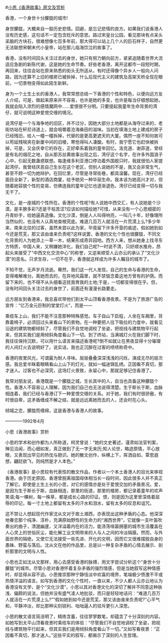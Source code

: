#[小思《香港故事》原文及赏析](https://www.vrrw.net/wx/8685.html)

香港，一个身世十分朦胧的城市!

身世朦胧，大概来自一股历史悲情。回避，是忘记悲情的良方。如果我们说香港人没有历史感，这句话不一定包含贬斥的意思。路过宋皇台公园，看见那块有点呆头呆脑的方块石，很难想像七百多年前，那大得可以站上几个人的巨石样子，自然更无法联想宋朝末代小皇帝，站在那儿临海饮泣的故事了。

香港，没有时间回头关注过去的身世，她只有努力朝向前方，紧紧追随着世界大流适应急剧的新陈代谢，这是她的生命节奏。好些老香港，离开这都市一段短时期，再回来，往往会站在原来熟悉的街头无所适从，有时还得像个异乡人一般向人问路，因为还算不上旧的楼房已被拆掉，什么后现代主义的建筑及高架天桥全现在眼前，一切景物变得如此陌生新鲜。

身为一个土生土长的香港人，我常常想总结一下香港的个性和特色，以便向远方友人介绍，可是，做起来原来并不容易，也许是她的多变，也许是每当仔细想起她，我就会陷入浓烈的感情魔网中……爱恨很不分明。只要提起我童年生命背景的湾仔，就可说明这种爱恨交缠的境况。



说湾仔是一个与海争地的旧区，并不过分，因她大部分土地都是从海夺过来的，老街坊站在轩尼诗道上，就会咀嚼着沧海桑田的滋味。当初在填海土地上建成的房子已经残旧，给人一幢一幢拆掉，代替的是更高更遮天的大厦。偶然一座不知何故可以苟延残喘夹在新厦中间的旧楼，寒伧得叫人凄酸。有时，我宁愿它也赶快被拆掉，可是，又会庆幸它的存在，正好牵系着我的童年回忆。洛克道、谢菲道，曾经是有名的烟花之地，自从那苏丝黄故事出现之后，湾仔这个名字，在许多外国浪子心中，引起无数蛊惑联想。每逢维多利亚港口停泊着外国舰只时，我就很怕人家提起湾仔。我曾经厌恶自己生长在这个老区，但别人说她的不是，我又会非常生气，甚至不顾一切为她辩护。在回忆里，尽管是寻常街巷，都具温馨。现在，湾仔已经面目全新了，新型的酒店商厦，给予她另一种华丽生命。我本该为她高兴才对，但随着她容貌个性的变易，仿佛连我的童年记忆也逐渐退色，湾仔已经变得一切与我无干了。

文化，是一座城的个性所在。香港的个性呢?有人说她中西交汇，有人说她是个沙漠。是丰腴多彩?还是干枯苦涩?应该如何描绘她?可惜，从来没有一个心思细密的丹青妙手，给她逼真造像。文化沙漠，倒是人人叫得响亮，一叫几十年，好像理所当然似的，也没有人认真地查根究底。难道几百万人就活在一片荒漠上么?多少年来，南来北往的过客，虽然未尝以此为家，毕竟留下许多开垦的痕迹，假如她到如今还是荒芜，那又该由谁来负责呢?这样说罢，香港的文化个性也很朦胧，不同文化背景的人为她添上一草一木，结果形成奇异园地。西方人来，想从她身上找寻东方特质，中国人来，又稍嫌她洋化，我们自己呢?一时说不清，只好顺水推舟，昂起头来接受了“中西文化交流中心”的称誉，又逆来顺受人云亦云的承认了“文化沙漠”的恶名。只求生存，一切不在乎，香港就这样成为许多人瞩目的城市了。

不知不觉，无声岁月流逝。蓦然，我们这一代人发现，自己的生命与香港的生命，变得难解难分。离她而去的，在异地风霜里，就不禁惦念着这地方曾有的护荫。而留下来的，也不得不从头细看这抚我育我的土地;于是，一切都变得很在乎。但，没有时间回头关注过去的身世了，前面还有漫漫长路要走。

远方朋友到香港来，我总喜欢带他们到太平山顶看香港夜景。不是为了旅游广告的宣传：“亿万金元巨制的堂堂灯火”，而是——

乘缆车上山，我们不能不注意那种特殊感觉。车子自山下启程，人坐在车厢里，背靠着椅子，必须回过头来看山下的景物。在一种要把人往下吸拉的力度中，就看见沿途的建筑物都倾斜了，尽管我们不自觉地调校了坐姿，把视线与建筑物平行起来，但其实我们是用倾斜角度看山下一切。到了终站，当满城灯火在我们脚下时，我往往保持沉默，可以用什么语言来描述香港呢?倒不如就让在黑夜显得十分璀璨的人间灯火去说明好了。说实话，我也正沉醉在过客的啧啧称奇中。

香港的夜里风光，可谓最为耐人寻味。层层叠叠深深浅浅的闪烁，演成无尽的层次感。我总爱半眯着眼睛看山上山下的灯光，就如一幅迷锦乱绣。正因看不真切，那才迷人。过客也不必深究，这场灯火景致，永留心中，那就足够记住香港了。

我常对朋友说，香港既是一个朦胧之城，生长其中的人，自当也具备这种朦胧个性。香港人不容易让人理解，因为我们自己也无法说得清楚。生于斯长于斯，血脉相连着，我们已经与香港订下一种爱恨交缠的关系。对于她，我们有时很骄傲，有时很自卑，这矛盾缠成不解之结，就是远远离她而去的人，还会时在心头。

倾城之恋，朦胧而缠绵，这是香港与香港人的故事。

————1992年4月

小思《香港故事》赏析

小思的学术和创作都为人所称道，柯灵曾说：“她的文史著述，谨肃如法官判案，殚见洽闻，而心细如发，真正做到了无一字无来历;知人论世，略迹原情，平心放眼，又表现出罕见的热忱与胆识。她的散文创作，纵横上下，挥洒自如，覃思遐想，翩跹欲飞，则纯然是才人本色。”

《香港故事》是小思较有代表性的散文作品，作者以一个本土香港人的目光来审视香港。由于历史原因，香港曾脱离祖国母体相当长一段时间，因此很多人并不真正了解它。即使是土生土长的小思，对它的感情亦是处于爱恨交加的矛盾景况。爱，是因为生于斯长于斯，血脉相连，那里的街道，那里的楼房，都记录着童年的欢声笑语;每一棵树，每一株草，都是成长心路的印证。恨，则是因为这里曾深烙着屈辱的印记，每一寸土地上都留有太多的汗水和泪水，留有太多的叹息和诅咒。

这不禁让人想起现代作家沈从文对于故土湘西，亦表现出这种矛盾的心态。他深深地眷恋那个纯净、淳朴，充满原始野性的生命力的“湘西世界”，它就像一支叶笛吹奏出的曲子，清邈幽邃，又洋溢着内在的活力，能涤荡喧嚣拥塞的城市生活覆盖在人心灵上的世俗灰尘，能化解工业文明带来的人与人之间的冷淡隔膜。然而，与外面世界的隔绝，又使它无法接受一些先进、开化的文明，因而它又很难摆脱自身的愚昧、野蛮与落后。沈从文在他的作品里，总是以一种复杂矛盾的心情去展示、剖析那里的文明与人性。

小思也正如沈从文那样，用心去感受香港的脉搏，用文字尝试分析这个“身世十分朦胧”的城市。尽管小思对香港怀着复杂矛盾的强烈情感，但是当她叙写这种情感时，却显得从容不迫。小思推崇那种宁静恬淡中欢喜的境界，笔端极少愤激不平或热情洋溢的语言。如写到香港的文化个性时，一直以来，不少人都人云亦云地认为香港没有文学，是个“文化沙漠”，小思以其对香港文化的深切了解并不同意这种肤浅、偏颇的说法，但她并没有盛气凌人地批驳，而只是轻轻地诘问：“难道几百万人就活在一片荒漠上么?”“假如她到如今还是荒芜，那又该由谁来负责呢?”心平气和，平静冲淡，却比那种尖刻锐利、咄咄逼人的驳斥更引人深思。

小思的散文语言简洁明了，精练含蓄，往往寥寥数笔，却蕴含了十分深刻的内容。如她写到太平山顶看夜景时乘缆车的体验：“尽管我们不自觉地调校了坐姿，把视线与建筑物平行起来，但其实我们是用倾斜角度看山下一切。”又如写看夜景：“正因看不真切，那才迷人。”这些平实的叙写，都揭示了深刻的人生哲理。

